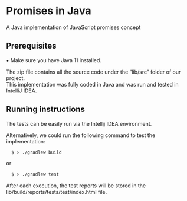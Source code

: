 # Promises in Java 
A Java implementation of JavaScript promises concept

## Prerequisites
• Make sure you have Java 11 installed. 

The zip file contains all the source code under the “lib/src” folder of our project. <br/>
This implementation was fully coded in Java and was run and tested in IntelliJ IDEA. 

## Running instructions 

The tests can be easily run via the Intellij IDEA environment. 

Alternatively, we could run the following command to test the implementation:

```bash
  $ > ./gradlew build
```

or 

```bash
  $ > ./gradlew test
```

After each execution, the test reports will be stored in the lib/build/reports/tests/test/index.html file.

